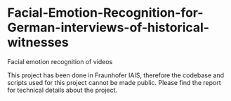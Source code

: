 # Facial-Emotion-Recognition-for-German-interviews-of-historical-witnesses
Facial emotion recognition of videos


This project has been done in Fraunhofer IAIS, therefore the codebase and scripts used for this project cannot be made public. Please find the report for technical details about the project.
